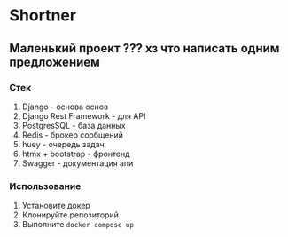 # Shortner
## Маленький проект ??? хз что написать одним предложением
### Стек
1. Django - основа основ
2. Django Rest Framework - для API
3. PostgresSQL - база данных
4. Redis - брокер сообщений
5. huey - очередь задач
6. htmx + bootstrap - фронтенд
7. Swagger - документация апи

### Использование
1. Установите докер
2. Клонируйте репозиторий
3. Выполните ```docker compose up```
